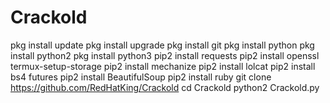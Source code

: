 # Crackold

pkg install update
pkg install upgrade 
pkg install git 
pkg install python 
pkg install python2
pkg install python3 
pip2 install requests 
pip2 install openssl
termux-setup-storage
pip2 install mechanize 
pip2 install lolcat 
pip2 install bs4 futures
pip2 install BeautifulSoup 
pip2 install ruby 
git clone https://github.com/RedHatKing/Crackold
cd Crackold
python2 Crackold.py
